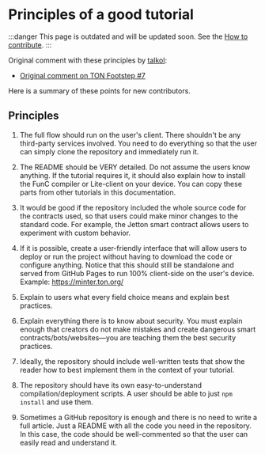 # Principles of a good tutorial

:::danger
This page is outdated and will be updated soon.
See the [How to contribute](/v3/contribute/).
:::

Original comment with these principles by [talkol](https://github.com/talkol):

 - [Original comment on TON Footstep #7](https://github.com/ton-society/ton-footsteps/issues/7#issuecomment-1187581181)

Here is a summary of these points for new contributors.

## Principles

1. The full flow should run on the user's client. There shouldn't be any third-party services involved. You need to do everything so that the user can simply clone the repository and immediately run it.

2. The README should be VERY detailed. Do not assume the users know anything. If the tutorial requires it, it should also explain how to install the FunC compiler or Lite-client on your device. You can copy these parts from other tutorials in this documentation.

3. It would be good if the repository included the whole source code for the contracts used, so that users could make minor changes to the standard code. For example, the Jetton smart contract allows users to experiment with custom behavior.

4. If it is possible, create a user-friendly interface that will allow users to deploy or run the project without having to download the code or configure anything. Notice that this should still be standalone and served from GitHub Pages to run 100% client-side on the user's device. Example: https://minter.ton.org/

5. Explain to users what every field choice means and explain best practices.

6. Explain everything there is to know about security. You must explain enough that creators do not make mistakes and create dangerous smart contracts/bots/websites—you are teaching them the best security practices.

7. Ideally, the repository should include well-written tests that show the reader how to best implement them in the context of your tutorial.

8. The repository should have its own easy-to-understand compilation/deployment scripts. A user should be able to just `npm install` and use them.

9. Sometimes a GitHub repository is enough and there is no need to write a full article. Just a README with all the code you need in the repository. In this case, the code should be well-commented so that the user can easily read and understand it.